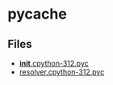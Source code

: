 # __pycache__

## Files

- [__init__.cpython-312.pyc](__init__.cpython-312.pyc)
- [resolver.cpython-312.pyc](resolver.cpython-312.pyc)
